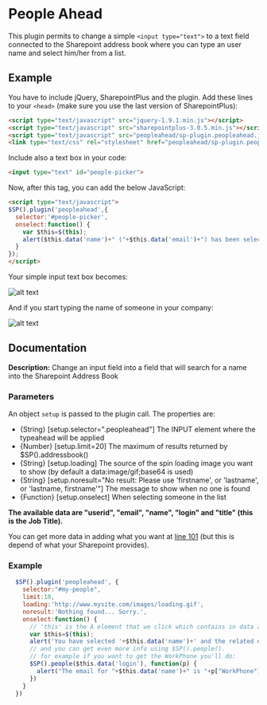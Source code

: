 People Ahead
============

This plugin permits to change a simple `<input type="text">` to a text field connected to the Sharepoint address book where you can type an user name and select him/her from a list.

Example
-------

You have to include jQuery, SharepointPlus and the plugin. Add these lines to your `<head>` (make sure you use the last version of SharepointPlus):
````html
<script type="text/javascript" src="jquery-1.9.1.min.js"></script>
<script type="text/javascript" src="sharepointplus-3.0.5.min.js"></script>
<script type="text/javascript" src="peopleahead/sp-plugin.peopleahead.js"></script>
<link type="text/css" rel="stylesheet" href="peopleahead/sp-plugin.peopleahead.css">
````

Include also a text box in your code:
````html
<input type="text" id="people-picker">
````

Now, after this tag, you can add the below JavaScript:

````html
<script type="text/javascript">
$SP().plugin('peopleahead',{
  selector:'#people-picker',
  onselect:function() {
    var $this=$(this);
    alert($this.data('name')+" ("+$this.data('email')+") has been selected");
  }
});
</script>
````


Your simple input text box becomes:

![alt text](https://raw.github.com/Aymkdn/SharepointPlus/master/plugins/peopleahead/example/_1.png "Textbox")

And if you start typing the name of someone in your company:

![alt text](https://raw.github.com/Aymkdn/SharepointPlus/master/plugins/peopleahead/example/_2.png "Textbox")

Documentation
-------------

**Description:** Change an input field into a field that will search for a name into the Sharepoint Address Book

### Parameters

An object `setup` is passed to the plugin call.
The properties are:
* {String} [setup.selector=".peopleahead"] The INPUT element where the typeahead will be applied
* {Number} [setup.limit=20] The maximum of results returned by $SP().addressbook()
* {String} [setup.loading] The source of the spin loading image you want to show (by default a data:image/gif;base64 is used)
* {String} [setup.noresult="No result: Please use 'firstname', or 'lastname', or 'lastname, firstname'"] The message to show when no one is found
* {Function} [setup.onselect] When selecting someone in the list

**The available data are "userid", "email", "name", "login" and "title" (this is the Job Title).**

You can get more data in adding what you want at [line 101](https://github.com/Aymkdn/SharepointPlus/blob/master/plugins/peopleahead/sp-plugin.peopleahead.js#L101) (but this is depend of what your Sharepoint provides).

### Example

````javascript
  $SP().plugin('peopleahead', {
    selector:"#my-people",
    limit:10,
    loading:'http://www.mysite.com/images/loading.gif',
    noresult:'Nothing found... Sorry.',
    onselect:function() {
      // 'this' is the A element that we click which contains in data attribute the "userid", "email", "name", "login" and "title"
      var $this=$(this);
      alert('You have selected '+$this.data('name')+' and the related email is '+$this.data('email'));
      // and you can get even more info using $SP().people().
      // for example if you want to get the WorkPhone you'll do:
      $SP().people($this.data('login'), function(p) {
        alert("The email for "+$this.data('name')+" is "+p["WorkPhone"])
      })
    }
  })
````
